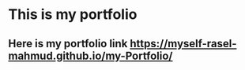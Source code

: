 # This is my portfolio 
## Here is my portfolio link https://myself-rasel-mahmud.github.io/my-Portfolio/
